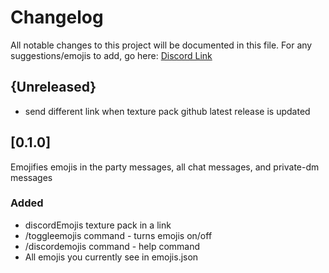 # Changelog

All notable changes to this project will be documented in this file.
For any suggestions/emojis to add, go here: [Discord Link](https://discord.gg/FeYvZu5x)


## {Unreleased}

- send different link when texture pack github latest release is updated


## [0.1.0]

Emojifies emojis in the party messages, all chat messages, and private-dm messages

### Added

- discordEmojis texture pack in a link
- /toggleemojis command - turns emojis on/off
- /discordemojis command - help command
- All emojis you currently see in emojis.json
